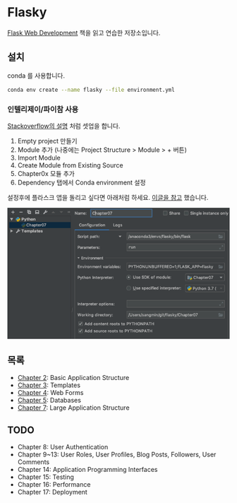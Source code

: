 # Flasky

[Flask Web Development](https://github.com/miguelgrinberg/flasky) 책을 읽고 연습한 저장소입니다.

## 설치

conda 를 사용합니다.

```bash
conda env create --name flasky --file environment.yml
```

### 인텔리제이/파이참 사용

[Stackoverflow의 설명](https://stackoverflow.com/questions/8774024/intellij-working-on-multiple-projects) 처럼 셋업을 합니다.

1. Empty project 만들기
2. Module 추가 (나중에는 Project Structure > Module > + 버튼)
3. Import Module
4. Create Module from Existing Source
5. Chapter0x 모듈 추가
6. Dependency 탭에서 Conda environment 설정

설정후에 플라스크 앱을 돌리고 싶다면 아래처럼 하세요. [이글을 참고](https://github.com/pallets/flask/blob/master/docs/cli.rst) 했습니다.

![Run](intellij-run.png)

## 목록

- [Chapter 2](Chapter02): Basic Application Structure
- [Chapter 3](Chapter03): Templates
- [Chapter 4](Chapter04): Web Forms
- [Chapter 5](Chapter05): Databases
- [Chapter 7](Chapter07): Large Application Structure

## TODO

- Chapter 8: User Authentication
- Chapter 9~13: User Roles, User Profiles, Blog Posts, Followers, User Comments
- Chapter 14: Application Programming Interfaces
- Chapter 15: Testing
- Chapter 16: Performance
- Chapter 17: Deployment
